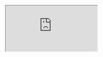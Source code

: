 <iframe src="https://youtube.com/embed/1imgku5I2Z4">
    
[Messy File](Midterm/html/messy-ReadmissionRates.html)
    
[Final File](Midterm/html/final-ReadmissionRates.html)